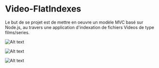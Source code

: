 Video-FlatIndexes
=================
Le but de se projet est de mettre en oeuvre un modèle MVC basé sur Node.js, au travers
une application d'indexation de fichiers Videos de type films/series.

![Alt text](/screeshots/Capture_FVI_1.jpg?raw=true "Page d'accueil")

![Alt text](/screeshots/Capture_FVI_2.jpg?raw=true "Page des nouveautés")

![Alt text](/screeshots/Capture_FVI_3.jpg?raw=true "Page des films triés par genre")

